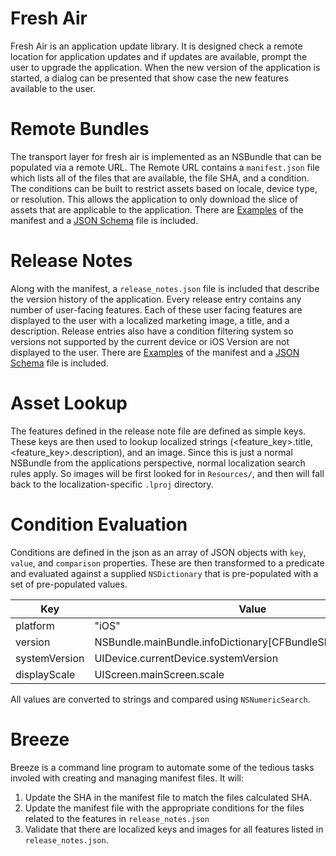 # Fresh Air
Fresh Air is an application update library. It is designed check a remote location for application updates and if updates are available, prompt the user to upgrade the application. When the new version of the application is started, a dialog can be presented that show case the new features available to the user.

# Remote Bundles
The transport layer for fresh air is implemented as an NSBundle that can be populated via a remote URL. The Remote URL contains a `manifest.json` file which lists all of the files that are available, the file SHA, and a condition. The conditions can be built to restrict assets based on locale, device type, or resolution. This allows the application to only download the slice of assets that are applicable to the application. There are [Examples](Schema/Examples/TestEmbeddedManifest.freshair/manifest.json) of the manifest and a [JSON Schema](Schema/manifest_schema.json) file is included.

# Release Notes
Along with the manifest, a `release_notes.json` file is included that describe the version history of the application. Every release entry contains any number of user-facing features. Each of these user facing features are displayed to the user with a localized marketing image, a title, and a description. Release entries also have a condition filtering system so versions  not supported by the current device or iOS Version are not displayed to the user. There are [Examples](Schema/Examples/TestFeature.freshair/release_notes.json) of the manifest and a [JSON Schema](Schema/release_notes_schema.json) file is included.

# Asset Lookup
The features defined in the release note file are defined as simple keys. These keys are then used to lookup localized strings (<feature_key>.title, <feature_key>.description), and an image. Since this is just a normal NSBundle from the applications perspective, normal localization search rules apply. So images will be first looked for in `Resources/`, and then will fall back to the localization-specific `.lproj` directory.

# Condition Evaluation
Conditions are defined in the json as an array of JSON objects with `key`, `value`, and `comparison` properties. These are then transformed to a predicate and evaluated against a supplied `NSDictionary` that is pre-populated with a set of pre-populated values. 

|Key          | Value                                                         |
|-------------|---------------------------------------------------------------|
|platform     | "iOS"                                                         |
|version      | NSBundle.mainBundle.infoDictionary[CFBundleShortVersionString]|
|systemVersion| UIDevice.currentDevice.systemVersion                          |
|displayScale | UIScreen.mainScreen.scale                                     |

All values are converted to strings and compared using `NSNumericSearch`.


# Breeze
Breeze is a command line program to automate some of the tedious tasks involed with creating and managing manifest files. It will:

1. Update the SHA in the manifest file to match the files calculated SHA.
2. Update the manifest file with the appropriate conditions for the files related to the features in `release_notes.json`
3. Validate that there are localized keys and images for all features listed in `release_notes.json`.

